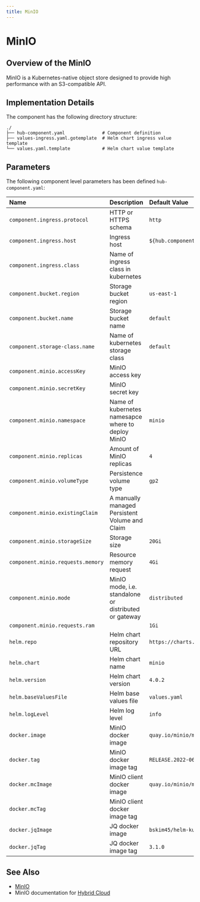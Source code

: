 ```yaml
---
title: MinIO
---
```

# MinIO

## Overview of the MinIO

MinIO is a Kubernetes-native object store designed to provide high performance with an S3-compatible API.

## Implementation Details

The component has the following directory structure:

```text
./
├── hub-component.yaml              # Component definition
├── values-ingress.yaml.gotemplate  # Helm chart ingress value template
└── values.yaml.template            # Helm chart value template
```

## Parameters

The following component level parameters has been defined `hub-component.yaml`:

| Name | Description | Default Value |
| :--- | :---        | :---          |
| `component.ingress.protocol` | HTTP or HTTPS schema | `http` |
| `component.ingress.host` | Ingress host | `${hub.componentName}.${dns.domain}` |
| `component.ingress.class` | Name of ingress class in kubernetes | |
| `component.bucket.region` | Storage bucket region  | `us-east-1` |
| `component.bucket.name` | Storage bucket name | `default` |
| `component.storage-class.name` | Name of kubernetes storage class | `default` |
| `component.minio.accessKey` | MinIO access key | |
| `component.minio.secretKey` | MinIO secret key | |
| `component.minio.namespace` | Name of kubernetes namesapce where to deploy MinIO | `minio` |
| `component.minio.replicas` | Amount of MinIO replicas | `4` |
| `component.minio.volumeType` | Persistence volume type | `gp2` |
| `component.minio.existingClaim` | A manually managed Persistent Volume and Claim | |
| `component.minio.storageSize` | Storage size | `20Gi` |
| `component.minio.requests.memory` | Resource memory request | `4Gi` |
| `component.minio.mode` | MinIO mode, i.e. standalone or distributed or gateway | `distributed` |
| `component.minio.requests.ram` | | `1Gi` |
| `helm.repo` | Helm chart repository URL | `https://charts.min.io/` |
| `helm.chart` | Helm chart name | `minio` |
| `helm.version` | Helm chart version | `4.0.2` |
| `helm.baseValuesFile` | Helm base values file | `values.yaml` |
| `helm.logLevel` | Helm log level | `info` |
| `docker.image` | MinIO docker image | `quay.io/minio/minio` |
| `docker.tag` | MinIO docker image tag | `RELEASE.2022-06-02T02-11-04Z` |
| `docker.mcImage` | MinIO client docker image | `quay.io/minio/mc` |
| `docker.mcTag` | MinIO client docker image tag | |
| `docker.jqImage` | JQ docker image | `bskim45/helm-kubectl-jq` |
| `docker.jqTag` | JQ docker image tag | `3.1.0` |

## See Also

* [MinIO](https://min.io/)
* MinIO documentation for [Hybrid Cloud](https://docs.min.io/minio/k8s/)
